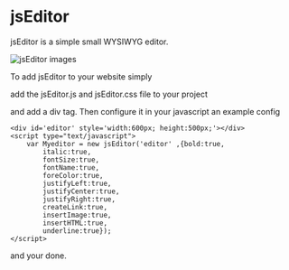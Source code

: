 # jsEditor

  

jsEditor is a simple small WYSIWYG editor.

![jsEditor images](https://github.com/jacobmp70/jsEditor/jsEditor.png "Logo Title Text 1")
  
To add jsEditor to your website simply

add the jsEditor.js and jsEditor.css file to your project

and add a div tag. Then configure it in your javascript an example config

```
<div id='editor' style='width:600px; height:500px;'></div>
<script type="text/javascript">
	var Myeditor = new jsEditor('editor' ,{bold:true,
		italic:true,
		fontSize:true,
		fontName:true,
		foreColor:true,
		justifyLeft:true,
		justifyCenter:true,
		justifyRight:true,
		createLink:true,
		insertImage:true,
		insertHTML:true,
		underline:true});
</script>
```

and your done.